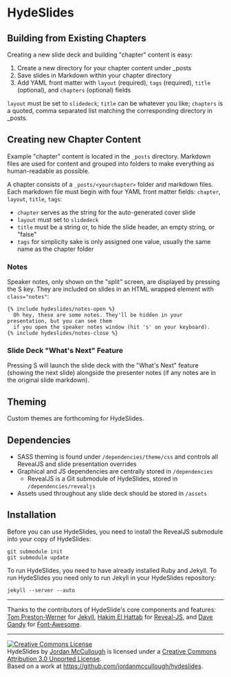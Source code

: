 # HydeSlides

## Building from Existing Chapters

Creating a new slide deck and building "chapter" content is easy:

1. Create a new directory for your chapter content under _posts
2. Save slides in Markdown within your chapter directory
3. Add YAML front matter with `layout` (required), `tags` (required), `title` (optional), and `chapters` (optional) fields

`layout` must be set to `slidedeck`; `title` can be whatever you like; `chapters` is a quoted, comma separated list matching the corresponding directory in _posts.

## Creating new Chapter Content

Example "chapter" content is located in the `_posts` directory. Markdown files are used for content and grouped into folders to make everything as human-readable as possible.

A chapter consists of a `_posts/<yourchapter>` folder and markdown files. Each markdown file must begin with four YAML front matter fields: `chapter`, `layout`, `title`, `tags`:

* `chapter` serves as the string for the auto-generated cover slide
* `layout` must set to `slidedeck`
* `title` must be a string or, to hide the slide header, an empty string, or "false"
* `tags` for simplicity sake is only assigned one value, usually the same name as the chapter folder

### Notes

Speaker notes, only shown on the "split" screen, are displayed by pressing the S key. They are included on slides in an HTML wrapped element with `class="notes"`:

	{% include hydeslides/notes-open %}
	  Oh hey, these are some notes. They'll be hidden in your presentation, but you can see them
	  if you open the speaker notes window (hit 's' on your keyboard).
	{% include hydeslides/notes-close %}

### Slide Deck "What's Next" Feature

Pressing S will launch the slide deck with the "What's Next" feature (showing the next slide) alongside the presenter notes (if any notes are in the original slide markdown).

## Theming

Custom themes are forthcoming for HydeSlides.

## Dependencies 
* SASS theming is found under `/dependencies/theme/css` and controls all RevealJS and slide presentation overrides
* Graphical and JS dependencies are centrally stored in `/dependencies`
  * RevealJS is a Git submodule of HydeSlides, stored in `/dependencies/revealjs`
* Assets used throughout any slide deck should be stored in `/assets`

## Installation

Before you can use HydeSlides, you need to install the RevealJS submodule into your copy of HydeSlides:

```
git submodule init
git submodule update
```

To run HydeSlides, you need to have already installed Ruby and Jekyll. To run HydeSlides you need only to run Jekyll in your HydeSlides repository:

```
jekyll --server --auto
```

---

Thanks to the contributors of HydeSlide's core components and features: [Tom Preston-Werner](https://github.com/mojombo) for [Jekyll](https://github.com/mojombo/jekyll), [Hakim El Hattab](http://hakim.se/) for [Reveal-JS](http://lab.hakim.se/reveal-js/), and [Dave Gandy](mailto:dave@davegandy.com) for [Font-Awesome](http://fortawesome.github.com/Font-Awesome/).

---

<a rel="license" href="http://creativecommons.org/licenses/by/3.0/deed.en_US"><img alt="Creative Commons License" style="border-width:0" src="http://i.creativecommons.org/l/by/3.0/88x31.png" /></a><br /><span xmlns:dct="http://purl.org/dc/terms/" property="dct:title">HydeSlides</span> by <a xmlns:cc="http://creativecommons.org/ns#" href="https://github.com/jordanmccullough/hydeslides" property="cc:attributionName" rel="cc:attributionURL">Jordan McCullough</a> is licensed under a <a rel="license" href="http://creativecommons.org/licenses/by/3.0/deed.en_US">Creative Commons Attribution 3.0 Unported License</a>.<br />Based on a work at <a xmlns:dct="http://purl.org/dc/terms/" href="https://github.com/jordanmccullough/hydeslides" rel="dct:source">https://github.com/jordanmccullough/hydeslides</a>.
